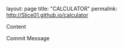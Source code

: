 layout: page
title: "CALCULATOR"
permalink: http://Slice01.github.io/calculator

Content

Commit Message
